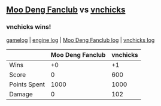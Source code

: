 ## [Moo Deng Fanclub](<../../Moo Deng Fanclub/README.md>) vs [vnchicks](<../../vnchicks/README.md>)
### vnchicks wins!

[gamelog](<gamelog.json>) | [engine log](<engine>) | [Moo Deng Fanclub log](<Moo Deng Fanclub>) | [vnchicks log](<vnchicks>)

|              | Moo Deng Fanclub | vnchicks |
| ------------ | ---------------- | -------- |
| Wins         |               +0 |       +1 |
| Score        |                0 |      600 |
| Points Spent |             1000 |     1000 |
| Damage       |                0 |      102 |
